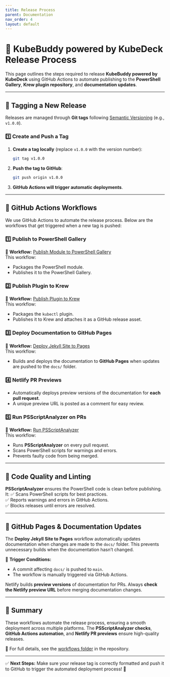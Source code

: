 ```yaml
---
title: Release Process
parent: Documentation
nav_order: 4
layout: default
---
```


# 🚀 KubeBuddy powered by KubeDeck Release Process

This page outlines the steps required to release **KubeBuddy powered by KubeDeck** using GitHub Actions to automate publishing to the **PowerShell Gallery**, **Krew plugin repository**, and **documentation updates**.

---

## 🔹 Tagging a New Release

Releases are managed through **Git tags** following [Semantic Versioning](https://semver.org/) (e.g., `v1.0.0`).

### **1️⃣ Create and Push a Tag**

1. **Create a tag locally** (replace `v1.0.0` with the version number):
   ```bash
   git tag v1.0.0
   ```
2. **Push the tag to GitHub**:
   ```bash
   git push origin v1.0.0
   ```
3. **GitHub Actions will trigger automatic deployments**.

---

## 🔹 GitHub Actions Workflows

We use GitHub Actions to automate the release process. Below are the workflows that get triggered when a new tag is pushed:

### **1️⃣ Publish to PowerShell Gallery**
📌 **Workflow:** [Publish Module to PowerShell Gallery](https://github.com/KubeDeckio/KubeBuddy/blob/main/.github/workflows/publish-psgal.yml)  
This workflow:
- Packages the PowerShell module.
- Publishes it to the PowerShell Gallery.

### **2️⃣ Publish Plugin to Krew**
📌 **Workflow:** [Publish Plugin to Krew](https://github.com/KubeDeckio/KubeBuddy/blob/main/.github/workflows/publish-krewplugin.yaml)  
This workflow:
- Packages the `kubectl` plugin.
- Publishes it to Krew and attaches it as a GitHub release asset.

### **3️⃣ Deploy Documentation to GitHub Pages**
📌 **Workflow:** [Deploy Jekyll Site to Pages](https://github.com/KubeDeckio/KubeBuddy/blob/main/.github/workflows/deploy-docs.yml)  
This workflow:
- Builds and deploys the documentation to **GitHub Pages** when updates are pushed to the `docs/` folder.

### **4️⃣ Netlify PR Previews**
- Automatically deploys preview versions of the documentation for **each pull request**.
- A unique preview URL is posted as a comment for easy review.

### **5️⃣ Run PSScriptAnalyzer on PRs**
📌 **Workflow:** [Run PSScriptAnalyzer](https://github.com/KubeDeckio/KubeBuddy/blob/main/.github/workflows/PSScriptAnalyzer.yaml)  
This workflow:
- Runs **PSScriptAnalyzer** on every pull request.
- Scans PowerShell scripts for warnings and errors.
- Prevents faulty code from being merged.

---

## 🔹 Code Quality and Linting

**PSScriptAnalyzer** ensures the PowerShell code is clean before publishing. It:
✅ Scans PowerShell scripts for best practices.  
✅ Reports warnings and errors in GitHub Actions.  
✅ Blocks releases until errors are resolved.

---

## 🔹 GitHub Pages & Documentation Updates

The **Deploy Jekyll Site to Pages** workflow automatically updates documentation when changes are made to the `docs/` folder. This prevents unnecessary builds when the documentation hasn’t changed.

📌 **Trigger Conditions:**
- A commit affecting `docs/` is pushed to `main`.
- The workflow is manually triggered via GitHub Actions.

Netlify builds **preview versions** of documentation for PRs. Always **check the Netlify preview URL** before merging documentation changes.

---

## 🔹 Summary

These workflows automate the release process, ensuring a smooth deployment across multiple platforms. The **PSScriptAnalyzer checks**, **GitHub Actions automation**, and **Netlify PR previews** ensure high-quality releases.

📌 For full details, see the [workflows folder](https://github.com/KubeDeckio/KubeBuddy/tree/main/.github/workflows) in the repository.

---

✅ **Next Steps:** Make sure your release tag is correctly formatted and push it to GitHub to trigger the automated deployment process! 🚀

